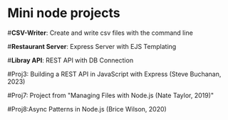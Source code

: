 # Mini node  projects

#__CSV-Writer__: Create and write csv files with the command line 

#__Restaurant Server__: Express Server with EJS Templating

#__Libray API__: REST API with DB Connection

#Proj3: Building a REST API in JavaScript with Express (Steve Buchanan, 2023)

#Proj7: Project from "Managing Files with Node.js (Nate Taylor, 2019)"

#Proj8:Async Patterns in Node.js (Brice Wilson, 2020)
